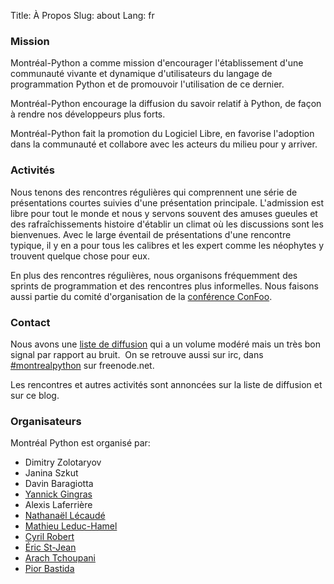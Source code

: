 Title: À Propos
Slug: about
Lang: fr

### Mission

Montréal-Python a comme mission d'encourager l'établissement d'une
communauté vivante et dynamique d'utilisateurs du langage de
programmation Python et de promouvoir l'utilisation de ce dernier.

Montréal-Python encourage la diffusion du savoir relatif à Python, de
façon à rendre nos développeurs plus forts.

Montréal-Python fait la promotion du Logiciel Libre, en favorise
l'adoption dans la communauté et collabore avec les acteurs du milieu
pour y arriver.

### Activités

Nous tenons des rencontres régulières qui comprennent une série de
présentations courtes suivies d'une présentation principale. L'admission
est libre pour tout le monde et nous y servons souvent des amuses
gueules et des rafraîchissements histoire d'établir un climat où les
discussions sont les bienvenues. Avec le large éventail de présentations
d'une rencontre typique, il y en a pour tous les calibres et les expert
comme les néophytes y trouvent quelque chose pour eux.

En plus des rencontres régulières, nous organisons fréquemment des
sprints de programmation et des rencontres plus informelles. Nous
faisons aussi partie du comité d'organisation de la [conférence
ConFoo][].

### Contact

Nous avons une [liste de diffusion][] qui a un volume modéré mais un
très bon signal par rapport au bruit.  On se retrouve aussi sur irc,
dans [\#montrealpython][] sur freenode.net.

Les rencontres et autres activités sont annoncées sur la liste de
diffusion et sur ce blog.

### Organisateurs

Montréal Python est organisé par:

-   Dimitry Zolotaryov
-   Janina Szkut
-   Davin Baragiotta
-   [Yannick Gingras][]
-   Alexis Laferrière
-   [Nathanaël Lécaudé][]
-   [Mathieu Leduc-Hamel][]
-   [Cyril Robert][]
-   [Éric St-Jean][]
-   [Arach Tchoupani][]
-   [Pior Bastida][]

  [conférence ConFoo]: http://confoo.ca
  [liste de diffusion]: http://groups.google.com/group/montrealpython
  [\#montrealpython]: irc://irc.freenode.net/montreal-python
  [Yannick Gingras]: http://ygingras.net
  [Nathanaël Lécaudé]: http://studioimaginaire.com
  [Mathieu Leduc-Hamel]: http://mlhamel.org
  [Cyril Robert]: http://savetheions.com/
  [Éric St-Jean]: http://wwd.ca/
  [Arach Tchoupani]: http://tchoupani.com/
  [Pior Bastida]: http://www.linkedin.com/in/piorbastida
